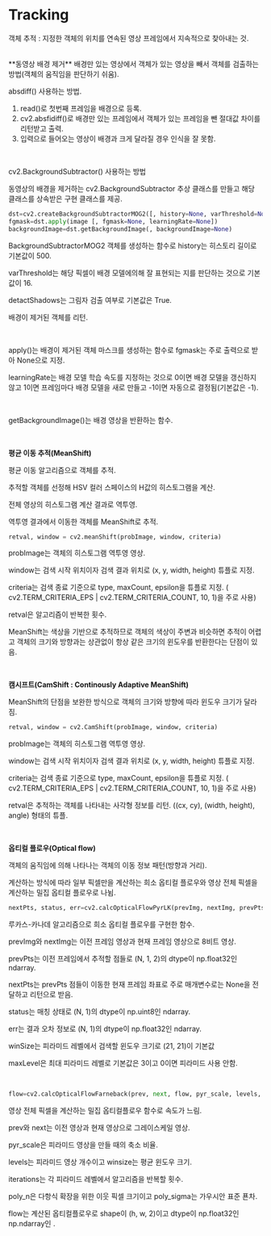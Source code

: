 # Tracking

객체 추적 : 지정한 객체의 위치를 연속된 영상 프레임에서 지속적으로 찾아내는 것.

<br>
**동영상 배경 제거**
배경만 있는 영상에서 객체가 있는 영상을 빼서 객체를 검출하는 방법(객체의 움직임을 판단하기 쉬움).

absdiff() 사용하는 방법.

1. read()로 첫번째 프레임을 배경으로 등록.
2. cv2.absfidiff()로 배경만 있는 프레임에서 객체가 있는 프레임을 뺀 절대값 차이를 리턴받고 출력.
3. 입력으로 들어오는 영상이 배경과 크게 달라질 경우 인식을 잘 못함.

<br>

cv2.BackgroundSubtractor() 사용하는 방법

동영상의 배경을 제거하는 cv2.BackgroundSubtractor 추상 클래스를 만들고 해당 클래스를 상속받은 구현 클래스를 제공.

```python
dst=cv2.createBackgroundSubtractorMOG2([, history=None, varThreshold=None, detectShadows=None])
fgmask=dst.apply(image [, fgmask=None, learningRate=None])
backgroundImage=dst.getBackgroundImage(, backgroundImage=None)
```

BackgroundSubtractorMOG2 객체를 생성하는 함수로 history는 히스토리 길이로 기본값이 500.

varThreshold는 해당 픽셀이 배경 모델에의해 잘 표현되는 지를 판단하는 것으로 기본값이 16.

detactShadows는 그림자 검출 여부로 기본값은 True.

배경이 제거된 객체를 리턴.

<br>

apply()는 배경이 제거된 객체 마스크를 생성하는 함수로 fgmask는 주로 출력으로 받아 None으로 지정.

learningRate는 배경 모델 학습 속도를 지정하는 것으로 0이면 배경 모델을 갱신하지 않고 1이면 프레임마다 배경 모델을 새로 만들고 -1이면 자동으로 결정됨(기본값은 -1).

<br>

getBackgroundImage()는 배경 영상을 반환하는 함수.

<br>

**평균 이동 추적(MeanShift)**

평균 이동 알고리즘으로 객체를 추적.

추적할 객체를 선정해 HSV 컬러 스페이스의 H값의 히스토그램을 계산.

전체 영상의 히스토그램 계산 결과로 역투영.

역투영 결과에서 이동한 객체를 MeanShift로 추적.

```python
retval, window = cv2.meanShift(probImage, window, criteria)
```

probImage는 객체의 히스토그램 역투영 영상.

window는 검색 시작 위치이자 검색 결과 위치로 (x, y, width, height) 튜플로 지정.

criteria는 검색 종료 기준으로 type, maxCount, epsilon을 튜플로 지정. ( cv2.TERM_CRITERIA_EPS | cv2.TERM_CRITERIA_COUNT, 10, 1)을 주로 사용)

retval은 알고리즘이 반복한 횟수.

MeanShift는 색상을 기반으로 추적하므로 객체의 색상이 주변과 비슷하면 추적이 어렵고 객체의 크기와 방향과는 상관없이 항상 같은 크기의 윈도우를 반환한다는 단점이 있음.

<br>

**캠시프트(CamShift : Continously Adaptive MeanShift)**

MeanShift의 단점을 보완한 방식으로 객체의 크기와 방향에 따라 윈도우 크기가 달라짐.

```python
retval, window = cv2.CamShift(probImage, window, criteria)
```

probImage는 객체의 히스토그램 역투영 영상.

window는 검색 시작 위치이자 검색 결과 위치로 (x, y, width, height) 튜플로 지정.

criteria는 검색 종료 기준으로 type, maxCount, epsilon을 튜플로 지정. ( cv2.TERM_CRITERIA_EPS | cv2.TERM_CRITERIA_COUNT, 10, 1)을 주로 사용)

retval은 추적하는 객체를 나타내는 사각형 정보를 리턴. ((cx, cy), (width, height), angle) 형태의 튜플.

<br>

**옵티컬 플로우(Optical flow)**

객체의 움직임에 의해 나타나는 객체의 이동 정보 패턴(방향과 거리).

계산하는 방식에 따라 일부 픽셀만을 계산하는 희소 옵티컬 플로우와 영상 전체 픽셀을 계산하는 밀집 옵티컬 플로우로 나뉨.

```python
nextPts, status, err=cv2.calcOpticalFlowPyrLK(prevImg, nextImg, prevPts, nextPts, status=None, err=None, winSize=None, maxLevel=None,criteria=None, flags=None, minEigThreshold=None)
```

루카스-카나데 알고리즘으로 희소 옵티컬 플로우를 구현한 함수.

prevImg와 nextImg는 이전 프레임 영상과 현재 프레임 영상으로 8비트 영상.

prevPts는 이전 프레임에서 추적할 점들로 (N, 1, 2)의 dtype이 np.float32인 ndarray.

nextPts는 prevPts 점들이 이동한 현재 프레임 좌표로 주로 매개변수로는 None을 전달하고 리턴으로 받음.

status는 매칭 상태로 (N, 1)의 dtype이 np.uint8인 ndarray.

err는 결과 오차 정보로 (N, 1)의 dtype이 np.float32인 ndarray.

winSize는 피라미드 레벨에서 검색할 윈도우 크기로 (21, 21)이 기본값

maxLevel은 최대 피라미드 레벨로 기본값은 3이고 0이면 피라미드 사용 안함.

<br>

```python
flow=cv2.calcOpticalFlowFarneback(prev, next, flow, pyr_scale, levels, winsize, iterations, poly_n, poly_sigma, flags)
```

영상 전체 픽셀을 계산하는 밀집 옵티컬플로우 함수로 속도가 느림.

prev와 next는 이전 영상과 현재 영상으로 그레이스케일 영상.

pyr_scale은 피라미드 영상을 만들 때의 축소 비율.

levels는 피라미드 영상 개수이고 winsize는 평균 윈도우 크기.

iterations는 각 피라미드 레벨에서 알고리즘을 반복할 횟수.

poly_n은 다항식 확장을 위한 이웃 픽셀 크기이고 poly_sigma는 가우시안 표준 푠차.

flow는 계산된 옵티컬플로우로 shape이 (h, w, 2)이고 dtype이 np.float32인 np.ndarray인 .
